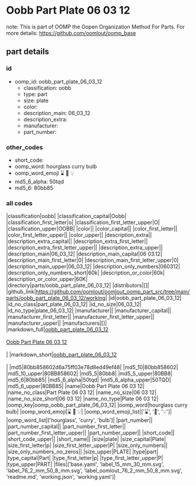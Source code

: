# Oobb Part Plate 06 03 12  

note: This is part of OOMP the Oopen Organization Method For Parts. For more details: https://github.com/oomlout/oomp_base

##  part details





### id
* oomp_id: oobb_part_plate_06_03_12
  * classification: oobb
  * type: part
  * size: plate
  * color: 
  * description_main: 06_03_12
  * description_extra: 
  * manufacturer: 
  * part_number: 

### other_codes
* short_code: 
* oomp_word: hourglass curry bulb
* oomp_word_emoji :hourglass: :curry: :bulb:
* md5_6_alpha: 50tqd
* md5_6: 80bb85

### all codes 
|classification|oobb|
|classification_capital|Oobb|
|classification_first_letter|o|
|classification_first_letter_upper|O|
|classification_upper|OOBB|
|color||
|color_capital||
|color_first_letter||
|color_first_letter_upper||
|color_upper||
|description_extra||
|description_extra_capital||
|description_extra_first_letter||
|description_extra_first_letter_upper||
|description_extra_upper||
|description_main|06_03_12|
|description_main_capital|06 03.12|
|description_main_first_letter|0|
|description_main_first_letter_upper|0|
|description_main_upper|06_03_12|
|description_only_numbers|060312|
|description_only_numbers_short|60k|
|description_or_color|60k|
|description_or_color_upper|60K|
|directory|parts/oobb_part_plate_06_03_12|
|distributors|[]|
|github_link|https://github.com/oomlout/oomlout_oomp_part_src/tree/main/parts/oobb_part_plate_06_03_12/working|
|id|oobb_part_plate_06_03_12|
|id_no_class|part_plate_06_03_12|
|id_no_size|06_03_12|
|id_no_type|plate_06_03_12|
|manufacturer||
|manufacturer_capital||
|manufacturer_first_letter||
|manufacturer_first_letter_upper||
|manufacturer_upper||
|manufacturers|[]|
|markdown_full|[oobb_part_plate_06_03_12](https://github.com/oomlout/oomlout_oomp_part_src/tree/main/parts/oobb_part_plate_06_03_12/working)<br>[](https://github.com/oomlout/oomlout_oomp_part_src/tree/main/parts/oobb_part_plate_06_03_12/working)<br>[Oobb Part Plate 06 03 12](https://github.com/oomlout/oomlout_oomp_part_src/tree/main/parts/oobb_part_plate_06_03_12/working)<br><br>|
|markdown_short|[oobb_part_plate_06_03_12](https://github.com/oomlout/oomlout_oomp_part_src/tree/main/parts/oobb_part_plate_06_03_12/working)<br><br>|
|md5|80bb858602d6a75ff03e78d8ed49ef48|
|md5_10|80bb858602|
|md5_10_upper|80BB858602|
|md5_5|80bb8|
|md5_5_upper|80BB8|
|md5_6|80bb85|
|md5_6_alpha|50tqd|
|md5_6_alpha_upper|50TQD|
|md5_6_upper|80BB85|
|name|Oobb Part Plate 06 03 12|
|name_no_class|Part Plate 06 03 12|
|name_no_size|06 03 12|
|name_no_size_short|06 03 12|
|name_no_type|Plate 06 03 12|
|oomp_key|oomp_oobb_part_plate_06_03_12|
|oomp_word|hourglass curry bulb|
|oomp_word_emoji|:hourglass: :curry: :bulb:|
|oomp_word_emoji_list|[':hourglass:', ':curry:', ':bulb:']|
|oomp_word_list|['hourglass', 'curry', 'bulb']|
|part_number||
|part_number_capital||
|part_number_first_letter||
|part_number_first_letter_upper||
|part_number_upper||
|short_code||
|short_code_upper||
|short_name||
|size|plate|
|size_capital|Plate|
|size_first_letter|p|
|size_first_letter_upper|P|
|size_only_numbers||
|size_only_numbers_no_zeros||
|size_upper|PLATE|
|type|part|
|type_capital|Part|
|type_first_letter|p|
|type_first_letter_upper|P|
|type_upper|PART|
|files|['base.yaml', 'label_15_mm_30_mm.svg', 'label_76_2_mm_50_8_mm.svg', 'label_oomlout_76_2_mm_50_8_mm.svg', 'readme.md', 'working.json', 'working.yaml']|
